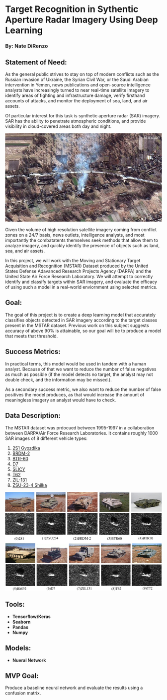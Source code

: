 # Target Recognition in Sythentic Aperture Radar Imagery Using Deep Learning
### By: Nate DiRenzo

## Statement of Need:

As the general public strives to stay on top of modern conflicts such as the Russian invasion of Ukraine, the Syrian Civil War, or the Saudi Arabian intervention in Yemen, news publications and open-source intelligence analysts have increasingly turned to near real-time satellite imagery to identify areas of fighting and infrastructure damage, verify firsthand accounts of attacks, and monitor the deployment of sea, land, and air assets. 

Of particular interest for this task is synthetic aperture radar (SAR) imagery. SAR has the ability to penetrate atmospheric conditions, and provide visibility in cloud-covered areas both day and night.

![](maxar_sar_image.jpg)

Given the volume of high resolution satellite imagery coming from conflict zones on a 24/7 basis, news outlets, intelligence analysts, and most importantly the combatatents themselves seek methods that allow them to  analyze imagery, and quickly identify the presence of objects such as land, sea, and air assets.

In this project, we will work with the Moving and Stationary Target Acquisition and Recognition (MSTAR) Dataset produced by the United States Defense Adavanced Research Projects Agency (DARPA) and the United State Air Force Research Laboratory. We will attempt to correctly identify and classify targets within SAR imagery, and evaluate the efficacy of using such a model in a real-world enviornment using selected metrics.

## Goal:

The goal of this project is to create a deep learning model that accurately classifies objects detected in SAR imagery according to the target classes present in the MSTAR dataset. Previous work on this subject suggests accuracy of above 90% is attainable, so our goal will be to produce a model that meets that threshold.

## Success Metrics:

In practical terms, this model would be used in tandem with a human analyst. Because of that we want to reduce the number of false negatives as much as possible (if the model detects no target, the analyst may not double check, and the information may be missed.). 

As a secondary success metric, we also want to reduce the number of false positives the model produces, as that would increase the amount of meaningless imagery an analyst would have to check.

## Data Description:

The MSTAR dataset was prdocued between 1995-1997 in a collaboration between DARPA/Air Force Research Laboratories. It contains roughly 1000 SAR images of 8 different vehicle types:
1. [2S1 Gvozdika](https://en.wikipedia.org/wiki/2S1_Gvozdika)
2. [BRDM-2](https://en.wikipedia.org/wiki/BRDM-2)
3. [BTR-60](https://en.wikipedia.org/wiki/BTR-60)
4. [D7](https://en.wikipedia.org/wiki/Caterpillar_D7)
5. [SLICY](https://www.sdms.afrl.af.mil/index.php?collection=mstar&page=targets)
6. [T62](https://en.wikipedia.org/wiki/T-62)
7. [ZIL-131](https://en.wikipedia.org/wiki/ZIL-131#:~:text=The%20ZIL%2D131%20is%20a,a%204%2Dwheeled%20powered%20trailer.)
8. [ZSU-23-4 Shilka](https://en.wikipedia.org/wiki/ZSU-23-4_Shilka)

![](mstar_example.png)

## Tools:

- **Tensorflow/Keras**
- **Seaborn**
- **Pandas**
- **Numpy**

## Models:
- **Nueral Network**

## MVP Goal:

Produce a baseline neural network and evaluate the results using a confusion matrix.